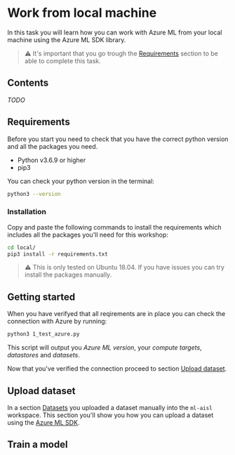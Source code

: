 # Work from local machine
In this task you will learn how you can work with Azure ML from your local machine using the Azure ML SDK library.

> :warning: It's important that you go trough the [Requirements](#requirements) section to be able to complete this task.

## Contents
*TODO*

## Requirements
Before you start you need to check that you have the correct python version and all the packages you need.  
* Python v3.6.9 or higher
* pip3

You can check your python version in the terminal:  
```sh
python3 --version
```

### Installation
Copy and paste the following commands to install the requirements which includes all the packages you'll need for this workshop:  
```sh
cd local/
pip3 install -r requirements.txt
```

> :warning: This is only tested on Ubuntu 18.04. If you have issues you can try install the packages manually.

## Getting started
When you have verifyed that all reqirements are in place you can check the connection with Azure by running:  
```sh
python3 1_test_azure.py
```
This script will output you *Azure ML version*, your *compute targets*, *datastores* and *datasets*.

Now that you've verified the connection proceed to section [Upload dataset](#upload-dataset).

## Upload dataset
In a section [Datasets]() you uploaded a dataset manually into the `ml-aisl` workspace. This section you'll show you how you can upload a dataset using the [Azure ML SDK]().


## Train a model

